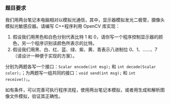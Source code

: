 ### 题目要求
我们用两台笔记本电脑相对以模拟光通信，其中，显示器模拟发光二极管，摄像头模拟光敏感应器。请编写 C++程序利用 OpenCV 库实现：

1. 假设我们用黑色和白色分别代表比特 1 和 0，请你写一个程序控制显示器的颜色，另一个程序识别该颜色所表示的比特。
2. 假设我们用黑、白、红、蓝、绿、紫、黄、青表示八进制位 0、1、……、7（请设计一种便于实现的方案）。

分别为两题各写一个接口：`Scalar encode(int msg);` 和 `int decode(Scalar color);`；为两题写一组共同的接口：`void send(int msg);` 和 `int receive();`。

如有条件，可以完善可执行程序流程，使用两台笔记本模拟，或者用生成和解析图像文件模拟，验证其正确性。